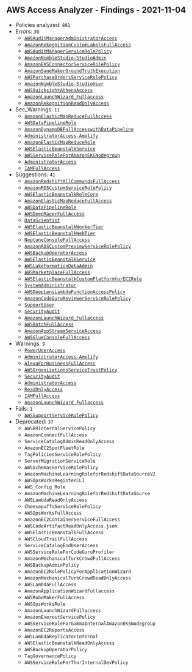 ## AWS Access Analyzer - Findings - 2021-11-04

- Policies analyzed: `881`
- Errors: `30`
  - [`AWSAuditManagerAdministratorAccess`](./AWSAuditManagerAdministratorAccess.json)
  - [`AmazonRekognitionCustomLabelsFullAccess`](./AmazonRekognitionCustomLabelsFullAccess.json)
  - [`AWSAuditManagerServiceRolePolicy`](./AWSAuditManagerServiceRolePolicy.json)
  - [`AmazonNimbleStudio-StudioAdmin`](./AmazonNimbleStudio-StudioAdmin.json)
  - [`AmazonEKSConnectorServiceRolePolicy`](./AmazonEKSConnectorServiceRolePolicy.json)
  - [`AmazonSageMakerGroundTruthExecution`](./AmazonSageMakerGroundTruthExecution.json)
  - [`AWSPurchaseOrdersServiceRolePolicy`](./AWSPurchaseOrdersServiceRolePolicy.json)
  - [`AmazonNimbleStudio-StudioUser`](./AmazonNimbleStudio-StudioUser.json)
  - [`AWSQuicksightAthenaAccess`](./AWSQuicksightAthenaAccess.json)
  - [`AmazonLaunchWizard_Fullaccess`](./AmazonLaunchWizard_Fullaccess.json)
  - [`AmazonRekognitionReadOnlyAccess`](./AmazonRekognitionReadOnlyAccess.json)
- Sec_Warnings: `11`
  - [`AmazonElasticMapReduceFullAccess`](./AmazonElasticMapReduceFullAccess.json)
  - [`AWSDataPipelineRole`](./AWSDataPipelineRole.json)
  - [`AmazonDynamoDBFullAccesswithDataPipeline`](./AmazonDynamoDBFullAccesswithDataPipeline.json)
  - [`AdministratorAccess-Amplify`](./AdministratorAccess-Amplify.json)
  - [`AmazonElasticMapReduceRole`](./AmazonElasticMapReduceRole.json)
  - [`AWSElasticBeanstalkService`](./AWSElasticBeanstalkService.json)
  - [`AWSServiceRoleForAmazonEKSNodegroup`](./AWSServiceRoleForAmazonEKSNodegroup.json)
  - [`AdministratorAccess`](./AdministratorAccess.json)
  - [`IAMFullAccess`](./IAMFullAccess.json)
- Suggestions: `41`
  - [`AmazonRedshiftAllCommandsFullAccess`](./AmazonRedshiftAllCommandsFullAccess.json)
  - [`AmazonRDSCustomServiceRolePolicy`](./AmazonRDSCustomServiceRolePolicy.json)
  - [`AWSElasticBeanstalkRoleCore`](./AWSElasticBeanstalkRoleCore.json)
  - [`AmazonElasticMapReduceFullAccess`](./AmazonElasticMapReduceFullAccess.json)
  - [`AWSDataPipelineRole`](./AWSDataPipelineRole.json)
  - [`AWSDeepRacerFullAccess`](./AWSDeepRacerFullAccess.json)
  - [`DataScientist`](./DataScientist.json)
  - [`AWSElasticBeanstalkWorkerTier`](./AWSElasticBeanstalkWorkerTier.json)
  - [`AWSElasticBeanstalkWebTier`](./AWSElasticBeanstalkWebTier.json)
  - [`NeptuneConsoleFullAccess`](./NeptuneConsoleFullAccess.json)
  - [`AmazonRDSCustomPreviewServiceRolePolicy`](./AmazonRDSCustomPreviewServiceRolePolicy.json)
  - [`AWSBackupOperatorAccess`](./AWSBackupOperatorAccess.json)
  - [`AWSElasticBeanstalkService`](./AWSElasticBeanstalkService.json)
  - [`AWSLakeFormationDataAdmin`](./AWSLakeFormationDataAdmin.json)
  - [`AWSMarketplaceFullAccess`](./AWSMarketplaceFullAccess.json)
  - [`AWSElasticBeanstalkCustomPlatformforEC2Role`](./AWSElasticBeanstalkCustomPlatformforEC2Role.json)
  - [`SystemAdministrator`](./SystemAdministrator.json)
  - [`AWSDeepLensLambdaFunctionAccessPolicy`](./AWSDeepLensLambdaFunctionAccessPolicy.json)
  - [`AmazonCodeGuruReviewerServiceRolePolicy`](./AmazonCodeGuruReviewerServiceRolePolicy.json)
  - [`SupportUser`](./SupportUser.json)
  - [`SecurityAudit`](./SecurityAudit.json)
  - [`AmazonLaunchWizard_Fullaccess`](./AmazonLaunchWizard_Fullaccess.json)
  - [`AWSBatchFullAccess`](./AWSBatchFullAccess.json)
  - [`AmazonAppStreamServiceAccess`](./AmazonAppStreamServiceAccess.json)
  - [`AWSGlueConsoleFullAccess`](./AWSGlueConsoleFullAccess.json)
- Warnings: `9`
  - [`PowerUserAccess`](./PowerUserAccess.json)
  - [`AdministratorAccess-Amplify`](./AdministratorAccess-Amplify.json)
  - [`AlexaForBusinessFullAccess`](./AlexaForBusinessFullAccess.json)
  - [`AWSOrganizationsServiceTrustPolicy`](./AWSOrganizationsServiceTrustPolicy.json)
  - [`SecurityAudit`](./SecurityAudit.json)
  - [`AdministratorAccess`](./AdministratorAccess.json)
  - [`ReadOnlyAccess`](./ReadOnlyAccess.json)
  - [`IAMFullAccess`](./IAMFullAccess.json)
  - [`AmazonLaunchWizard_Fullaccess`](./AmazonLaunchWizard_Fullaccess.json)
- Fails: `1`
  - [`AWSSupportServiceRolePolicy`](./AWSSupportServiceRolePolicy.json)
- Deprecated: `37`
  - `AWSB9InternalServicePolicy`
  - `AmazonConnectFullAccess`
  - `ServiceCatalogAdminReadOnlyAccess`
  - `AmazonEC2SpotFleetRole`
  - `TagPoliciesServiceRolePolicy`
  - `ServerMigrationServiceRole`
  - `AWSSchemasServiceRolePolicy`
  - `AmazonMachineLearningRoleforRedshiftDataSourceV2`
  - `AWSOpsWorksRegisterCLI`
  - `AWS_Config_Role`
  - `AmazonMachineLearningRoleforRedshiftDataSource`
  - `AWSLambdaReadOnlyAccess`
  - `CheesepuffsServiceRolePolicy`
  - `AWSOpsWorksFullAccess`
  - `AmazonEC2ContainerServiceFullAccess`
  - `AWSCodeArtifactReadOnlyAccess.json`
  - `AWSElasticBeanstalkFullAccess`
  - `AWSCloudTrailFullAccess`
  - `ServiceCatalogEndUserAccess`
  - `AWSServiceRoleForCodeGuruProfiler`
  - `AmazonMechanicalTurkCrowdFullAccess`
  - `AWSBackupAdminPolicy`
  - `AmazonEC2RolePolicyForApplicationWizard`
  - `AmazonMechanicalTurkCrowdReadOnlyAccess`
  - `AWSLambdaFullAccess`
  - `AmazonApplicationWizardFullaccess`
  - `AWSRoboMakerFullAccess`
  - `AWSOpsWorksRole`
  - `AmazonLaunchWizardFullaccess`
  - `AmazonEverestServicePolicy`
  - `AWSServiceRoleForGammaInternalAmazonEKSNodegroup`
  - `AmazonEC2ReportsAccess`
  - `AWSLambdaReplicatorInternal`
  - `AWSElasticBeanstalkReadOnlyAccess`
  - `AWSBackupOperatorPolicy`
  - `TagGovernancePolicy`
  - `AWSServiceRoleForThorInternalDevPolicy`
